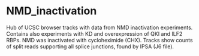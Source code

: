 # NMD_inactivation
Hub of UCSC browser tracks with data from NMD inactivation experiments. Contains also experiments with KD and overexpression of QKI and ILF2 RBPs. NMD was inactivated with cycloheximide (CHX). 
Tracks show counts of split reads supporting all splice junctions, found by IPSA (J6 file).
